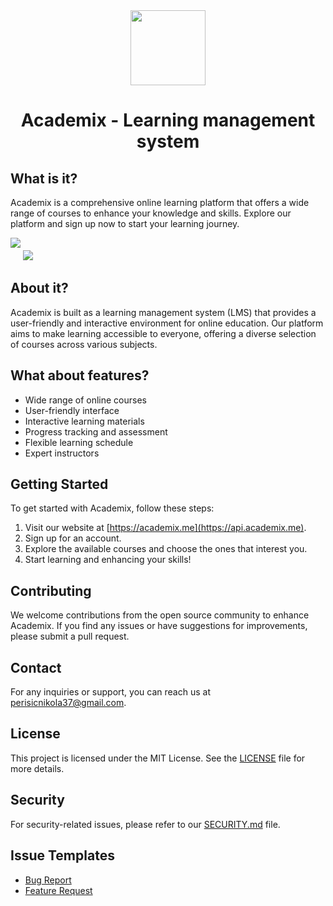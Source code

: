<div align="center">
  <img height="120" src="https://i.postimg.cc/DZ4KbNBq/Academix-Logo.png" />
  <h1>Academix - Learning management system</h1>
</div>

## What is it?
Academix is a comprehensive online learning platform that offers a wide range of courses to enhance your knowledge and skills. Explore our platform and sign up now to start your learning journey.

<img src="https://i.postimg.cc/13hJ8fLw/1.png" style="max-width: 750px;margin-bottom: 20px" />
<img src="https://i.postimg.cc/bNH32z85/2.png" style="max-width: 750px;" />


## About it?

Academix is built as a learning management system (LMS) that provides a user-friendly and interactive environment for online education. Our platform aims to make learning accessible to everyone, offering a diverse selection of courses across various subjects.

## What about features?

- Wide range of online courses
- User-friendly interface
- Interactive learning materials
- Progress tracking and assessment
- Flexible learning schedule
- Expert instructors

## Getting Started

To get started with Academix, follow these steps:

1. Visit our website at [https://academix.me](https://api.academix.me).
2. Sign up for an account.
3. Explore the available courses and choose the ones that interest you.
4. Start learning and enhancing your skills!

## Contributing
We welcome contributions from the open source community to enhance Academix. If you find any issues or have suggestions for improvements, please submit a pull request.

## Contact
For any inquiries or support, you can reach us at perisicnikola37@gmail.com.

## License
This project is licensed under the MIT License. See the [LICENSE](LICENSE) file for more details.


## Security
For security-related issues, please refer to our [SECURITY.md](./SECURITY.md) file.

## Issue Templates
- [Bug Report](./.github/ISSUE_TEMPLATE/bug_report.md)
- [Feature Request](./.github/ISSUE_TEMPLATE/feature_request.md)
